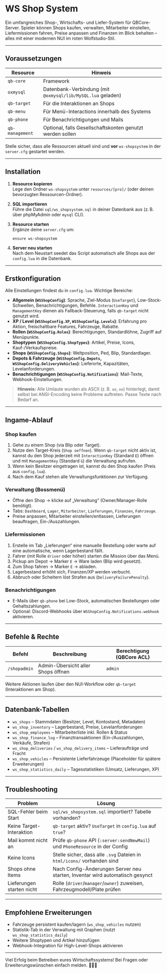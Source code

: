 # WS Shop System

Ein umfangreiches Shop-, Wirtschafts- und Liefer-System für QBCore-Server. Spieler können Shops kaufen, verwalten, Mitarbeiter einstellen, Liefermissionen fahren, Preise anpassen und Finanzen im Blick behalten – alles mit einer modernen NUI im roten Wolfstudio-Stil.

---

## Voraussetzungen

| Resource          | Hinweis                                                                 |
|-------------------|-------------------------------------------------------------------------|
| `qb-core`         | Framework                                                               |
| `oxmysql`         | Datenbank-Verbindung (mit `@oxmysql/lib/MySQL.lua` geladen)             |
| `qb-target`       | Für die Interaktionen an Shops                                          |
| `qb-menu`         | Für Menü-Interactions innerhalb des Systems                             |
| `qb-phone`        | Für Benachrichtigungen und Mails                                        |
| `qb-management`   | Optional, falls Gesellschaftskonten genutzt werden sollen               |

Stelle sicher, dass alle Ressourcen aktuell sind und **vor** `ws-shopsystem` in der `server.cfg` gestartet werden.

---

## Installation

1. **Resource kopieren**  
   Lege den Ordner `ws-shopsystem` unter `resources/[pro]/` (oder deinen bevorzugten Ressourcen-Ordner).

2. **SQL importieren**  
   Führe die Datei `sql/ws_shopsystem.sql` in deiner Datenbank aus (z. B. über phpMyAdmin oder `mysql` CLI).

3. **Resource starten**  
   Ergänze deine `server.cfg` um:  
   ```
   ensure ws-shopsystem
   ```

4. **Server neu starten**  
   Nach dem Neustart seedet das Script automatisch alle Shops aus der `config.lua` in die Datenbank.

---

## Erstkonfiguration

Alle Einstellungen findest du in `config.lua`. Wichtige Bereiche:

- **Allgemein (`WSShopConfig`)**: Sprache, Ziel-Modus (`UseTarget`), Low-Stock-Schwellen, Benachrichtigungen, Befehle. `InteractionKey` und `ManagementKey` dienen als Fallback-Steuerung, falls `qb-target` nicht genutzt wird.
- **XP / Level (`WSShopConfig.XP`, `WSShopConfig.Levels`)**: Erfahrung pro Aktion, freischaltbare Features, Fahrzeuge, Rabatte.
- **Rollen (`WSShopConfig.Roles`)**: Berechtigungen, Standardlöhne, Zugriff auf Menüpunkte.
- **Shoptypen (`WSShopConfig.ShopTypes`)**: Artikel, Preise, Icons, Kauf-/Verkaufspreise.
- **Shops (`WSShopConfig.Shops`)**: Weltposition, Ped, Blip, Standardlager.
- **Depots & Fahrzeuge (`WSShopConfig.Depots`, `WSShopConfig.DeliveryVehicles`)**: Lieferorte, Kapazitäten, Levelanforderungen.
- **Benachrichtigungen (`WSShopConfig.Notifications`)**: Mail-Texte, Webhook-Einstellungen.

> **Hinweis:** Alle Umlaute wurden als ASCII (z. B. `ae`, `oe`) hinterlegt, damit selbst bei ANSI-Encoding keine Probleme auftreten. Passe Texte nach Bedarf an.

---

## Ingame-Ablauf

### Shop kaufen
1. Gehe zu einem Shop (via Blip oder Target).  
2. Nutze den Target-Kreis (`Shop oeffnen`). Wenn `qb-target` nicht aktiv ist, kannst du den Shop jederzeit mit `InteractionKey` (Standard `E`) öffnen und mit `ManagementKey` (Standard `G`) die Verwaltung aufrufen.  
3. Wenn kein Besitzer eingetragen ist, kannst du den Shop kaufen (Preis aus `config.lua`).  
4. Nach dem Kauf stehen alle Verwaltungsfunktionen zur Verfügung.

### Verwaltung (Bossmenü)
- Öffne den Shop → klicke auf „Verwaltung“ (Owner/Manager-Rolle benötigt).  
- Tabs: `Dashboard`, `Lager`, `Mitarbeiter`, `Lieferungen`, `Finanzen`, `Fahrzeuge`.  
- Preise anpassen, Mitarbeiter einstellen/entlassen, Lieferungen beauftragen, Ein-/Auszahlungen.

### Liefermissionen
1. Erstelle im Tab „Lieferungen“ eine manuelle Bestellung oder warte auf eine automatische, wenn Lagerbestand fällt.  
2. Fahrer (mit Rolle `driver` oder höher) starten die Mission über das Menü.  
3. Pickup am Depot → Marker `E` → Ware laden (Blip wird gesetzt).  
4. Zum Shop fahren → Marker `E` → abladen.  
5. Lagerbestand erhöht sich, Finanzen/XP werden verbucht.  
6. Abbruch oder Scheitern löst Strafen aus (`DeliveryFailurePenalty`).  

### Benachrichtigungen
- E-Mails über `qb-phone` bei Low-Stock, automatischen Bestellungen oder Gehaltszahlungen.  
- Optional: Discord-Webhooks über `WSShopConfig.Notifications.webhook` aktivieren.

---

## Befehle & Rechte

| Befehl           | Beschreibung                          | Berechtigung (QBCore ACL) |
|------------------|---------------------------------------|---------------------------|
| `/shopadmin`     | Admin-Übersicht aller Shops öffnen    | `admin`                   |

Weitere Aktionen laufen über den NUI-Workflow oder `qb-target` (Interaktionen am Shop).

---

## Datenbank-Tabellen

- `ws_shops` – Stammdaten (Besitzer, Level, Kontostand, Metadaten)  
- `ws_shop_inventory` – Lagerbestand, Preise, Levelanforderungen  
- `ws_shop_employees` – Mitarbeiterliste inkl. Rollen & Status  
- `ws_shop_finance_log` – Finanztransaktionen (Ein-/Auszahlungen, Verkäufe, Strafen)  
- `ws_shop_deliveries` / `ws_shop_delivery_items` – Lieferaufträge und Fracht  
- `ws_shop_vehicles` – Persistente Lieferfahrzeuge (Placeholder für spätere Erweiterungen)  
- `ws_shop_statistics_daily` – Tagesstatistiken (Umsatz, Lieferungen, XP)  

---

## Troubleshooting

| Problem | Lösung |
|---------|--------|
| SQL-Fehler beim Start | `sql/ws_shopsystem.sql` importiert? Tabelle vorhanden? |
| Keine Target-Interaktion | `qb-target` aktiv? `UseTarget` in `config.lua` auf `true`? |
| Mail kommt nicht an | Prüfe `qb-phone` API (`:server:sendNewMail`) und `PhoneResource` in der Config |
| Keine Icons | Stelle sicher, dass alle `.svg` Dateien in `html/icons/` vorhanden sind |
| Shops ohne Items | Nach Config-Änderungen Server neu starten, Inventar wird automatisch gesynct |
| Lieferungen starten nicht | Rolle (`driver`/`manager`/`owner`) zuweisen, Fahrzeugmodell/Plate prüfen |

---

## Empfohlene Erweiterungen

- Fahrzeuge persistent kaufen/lagern (`ws_shop_vehicles` nutzen)  
- Statistik-Tab in der Verwaltung mit Graphen (nutzt `ws_shop_statistics_daily`)  
- Weitere Shoptypen und Artikel hinzufügen  
- Webhook-Integration für High-Level-Shops aktivieren  

---

Viel Erfolg beim Betreiben eures Wirtschaftssystems! Bei Fragen oder Erweiterungswünschen einfach melden. 💼🚚🛒
